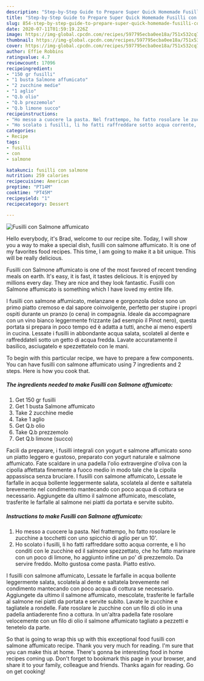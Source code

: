 ```yaml
---
description: "Step-by-Step Guide to Prepare Super Quick Homemade Fusilli con Salmone affumicato"
title: "Step-by-Step Guide to Prepare Super Quick Homemade Fusilli con Salmone affumicato"
slug: 854-step-by-step-guide-to-prepare-super-quick-homemade-fusilli-con-salmone-affumicato
date: 2020-07-11T01:59:19.226Z
image: https://img-global.cpcdn.com/recipes/597795ecba0ee18a/751x532cq70/fusilli-con-salmone-affumicato-recipe-main-photo.jpg
thumbnail: https://img-global.cpcdn.com/recipes/597795ecba0ee18a/751x532cq70/fusilli-con-salmone-affumicato-recipe-main-photo.jpg
cover: https://img-global.cpcdn.com/recipes/597795ecba0ee18a/751x532cq70/fusilli-con-salmone-affumicato-recipe-main-photo.jpg
author: Effie Robbins
ratingvalue: 4.7
reviewcount: 17096
recipeingredient:
- "150 gr fusilli"
- "1 busta Salmone affumicato"
- "2 zucchine medie"
- "1 aglio"
- "Q.b olio"
- "Q.b prezzemolo"
- "Q.b limone succo"
recipeinstructions:
- "Ho messo a cuocere la pasta. Nel frattempo, ho fatto rosolare le zucchine a tocchetti con uno spicchio di aglio per un 10&#39;."
- "Ho scolato i fusilli, li ho fatti raffreddare sotto acqua corrente, e li ho conditi con le zucchine ed il salmone spezzettato, che ho fatto marinare con un poco di limone, ho aggiunto infine un po&#39; di prezzemolo. Da servire freddo. Molto gustosa come pasta. Piatto estivo."
categories:
- Recipe
tags:
- fusilli
- con
- salmone

katakunci: fusilli con salmone 
nutrition: 259 calories
recipecuisine: American
preptime: "PT14M"
cooktime: "PT45M"
recipeyield: "1"
recipecategory: Dessert

---
```



![Fusilli con Salmone affumicato](https://img-global.cpcdn.com/recipes/597795ecba0ee18a/751x532cq70/fusilli-con-salmone-affumicato-recipe-main-photo.jpg)

Hello everybody, it's Brad, welcome to our recipe site. Today, I will show you a way to make a special dish, fusilli con salmone affumicato. It is one of my favorites food recipes. This time, I am going to make it a bit unique. This will be really delicious.

Fusilli con Salmone affumicato is one of the most favored of recent trending meals on earth. It's easy, it is fast, it tastes delicious. It is enjoyed by millions every day. They are nice and they look fantastic. Fusilli con Salmone affumicato is something which I have loved my entire life.

I fusilli con salmone affumicato, melanzane e gorgonzola dolce sono un primo piatto cremoso e dal sapore coinvolgente, perfetto per stupire i propri ospiti durante un pranzo (o cena) in compagnia. Ideale da accompagnare con un vino bianco leggermente frizzante (ad esempio il Pinot nero), questa portata si prepara in poco tempo ed è adatta a tutti, anche ai meno esperti in cucina. Lessate i fusilli in abbondante acqua salata, scolateli al dente e raffreddateli sotto un getto di acqua fredda. Lavate accuratamente il basilico, asciugatelo e spezzettatelo con le mani.


To begin with this particular recipe, we have to prepare a few components. You can have fusilli con salmone affumicato using 7 ingredients and 2 steps. Here is how you cook that.

<!--inarticleads1-->

##### The ingredients needed to make Fusilli con Salmone affumicato:

1. Get 150 gr fusilli
1. Get 1 busta Salmone affumicato
1. Take 2 zucchine medie
1. Take 1 aglio
1. Get Q.b olio
1. Take Q.b prezzemolo
1. Get Q.b limone (succo)


Facili da preparare, i fusilli integrali con yogurt e salmone affumicato sono un piatto leggero e gustoso, preparato con yogurt naturale e salmone affumicato. Fate scaldare in una padella l&#39;olio extravergine d&#39;oliva con la cipolla affettata finemente a fuoco medio in modo tale che la cipolla appassisca senza bruciare. I fusilli con salmone affumicato, Lessate le farfalle in acqua bollente leggermente salata, scolatela al dente e saltatela brevemente nel condimento mantecando con poco acqua di cottura se necessario. Aggiungete da ultimo il salmone affumicato, mescolate, trasferite le farfalle al salmone nei piatti da portata e servite subito. 

<!--inarticleads2-->

##### Instructions to make Fusilli con Salmone affumicato:

1. Ho messo a cuocere la pasta. Nel frattempo, ho fatto rosolare le zucchine a tocchetti con uno spicchio di aglio per un 10&#39;.
1. Ho scolato i fusilli, li ho fatti raffreddare sotto acqua corrente, e li ho conditi con le zucchine ed il salmone spezzettato, che ho fatto marinare con un poco di limone, ho aggiunto infine un po&#39; di prezzemolo. Da servire freddo. Molto gustosa come pasta. Piatto estivo.


I fusilli con salmone affumicato, Lessate le farfalle in acqua bollente leggermente salata, scolatela al dente e saltatela brevemente nel condimento mantecando con poco acqua di cottura se necessario. Aggiungete da ultimo il salmone affumicato, mescolate, trasferite le farfalle al salmone nei piatti da portata e servite subito. Lavate le zucchine e tagliatele a rondelle. Fate rosolare le zucchine con un filo di olio in una padella antiaderente fino a cottura. In un&#39;altra padella fate rosolare velocemente con un filo di olio il salmone affumicato tagliato a pezzetti e tenetelo da parte. 

So that is going to wrap this up with this exceptional food fusilli con salmone affumicato recipe. Thank you very much for reading. I'm sure that you can make this at home. There's gonna be interesting food in home recipes coming up. Don't forget to bookmark this page in your browser, and share it to your family, colleague and friends. Thanks again for reading. Go on get cooking!
